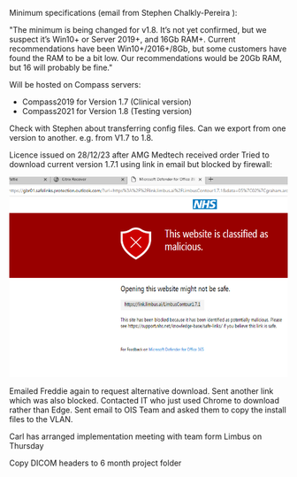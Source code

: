 
Minimum specifications (email from Stephen Chalkly-Pereira ):

"The minimum is being changed for v1.8. It’s not yet confirmed, but we suspect it’s Win10+ or Server 2019+, and 16Gb RAM+. Current recommendations have been Win10+/2016+/8Gb, but some customers have found the RAM to be a bit low. Our recommendations would be 20Gb RAM, but 16 will probably be fine."

Will be hosted on Compass servers:

- Compass2019 for Version 1.7 (Clinical version)
- Compass2021 for Version 1.8 (Testing version)

Check with Stephen about transferring config files. Can we export from one version to another. e.g. from V1.7 to 1.8.

Licence issued on 28/12/23 after AMG Medtech received order
Tried to download current version 1.7.1 using link in email but blocked by firewall:

![Download error](Pasted%20image%2020231229102529.png)

Emailed Freddie again to request alternative download. Sent another link which was also blocked. Contacted IT who just used Chrome to download rather than Edge.  Sent email to OIS Team and asked them to copy the install files to the VLAN.

Carl has arranged implementation meeting with team form Limbus on Thursday

Copy DICOM headers to 6 month project folder
